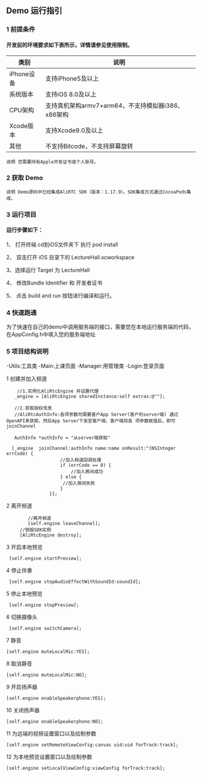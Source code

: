 ## Demo 运行指引
### 1 前提条件
#### 开发前的环境要求如下表所示，详情请参见使用限制。

| 类别 | 说明 |
| -------- | -------- |
| iPhone设备     | 支持iPhone5及以上     |
| 系统版本     | 支持iOS 8.0及以上     |
| CPU架构     | 支持真机架构armv7+arm64，不支持模拟器i386、x86架构     |
| Xcode版本     | 支持Xcode9.0及以上     |
| 其他     | 不支持Bitcode，不支持屏幕旋转     |


```
说明 您需要持有Apple开发证书或个人账号。
```

### 2 获取 Demo
```
说明 Demo源码中已经集成AliRTC SDK（版本：1.17.9）。SDK集成方式通过CocoaPods集成。
```


### 3 运行项目
#### 运行步骤如下：
1、 打开终端 cd到iOS文件夹下 执行 pod install

2、 双击打开 iOS 目录下的 LectureHall.xcworkspace

3、选择运行 Target 为 LectureHall

4、 修改Bundle Identifier 和 开发者证书

5、 点击 build and run 按钮进行编译和运行。

### 4 快速跑通

为了快速在自己的demo中调用服务端的接口，需要您在本地运行服务端的代码，在AppConfig.h中填入您的服务端地址

### 5 项目结构说明

-Utils:工具类
-Main:上课页面
-Manager:用管理类
-Login:登录页面


1 创建并加入频道
```
    //1.实例化AliRtcEngine 并设置代理
   _engine = [AliRtcEngine sharedInstance:self extras:@""];
   
   //2.获取授权信息
   //AliRtcAuthInfo:各项参数均需要客户App Server(客户的server端) 通过OpenAPI来获取，然后App Server下发至客户端，客户端将各 项参数赋值后，即可joinChannel
   
   AuthInfo *authInfo = "从server端获取"
   
  [_engine  joinChannel:authInfo name:name onResult:^(NSInteger errCode) {
                    //加入频道回调处理
                    if (errCode == 0) {
                        //加入房间成功
                    } else {
                     //加入房间失败
                    }
                }];
```
2 离开频道
```
        //离开频道
        [self.engine leaveChannel];
     //销毁SDK实例
     [AliRtcEngine destroy];
```
3 开启本地预览
```
 [self.engine startPreview];
 ```
4 停止伴奏
```
 [self.engine stopAudioEffectWithSoundId:soundId];
```
5 停止本地预览
```
 [self.engine stopPreview];
 ```
6 切换摄像头
```
 [self.engine switchCamera];
```
7 静音
```
[self.engine muteLocalMic:YES];
```
8 取消静音
```
[self.engine muteLocalMic:NO];
```
9 开启扬声器
```
[self.engine enableSpeakerphone:YES];
```
10 关闭扬声器
```
[self.engine enableSpeakerphone:NO];
```
11 为远端的视频设置窗口以及绘制参数
```
[self.engine setRemoteViewConfig:canvas uid:uid forTrack:track];
```
12 为本地预览设置窗口以及绘制参数
```
[self.engine setLocalViewConfig:viewConfig forTrack:track];
```

